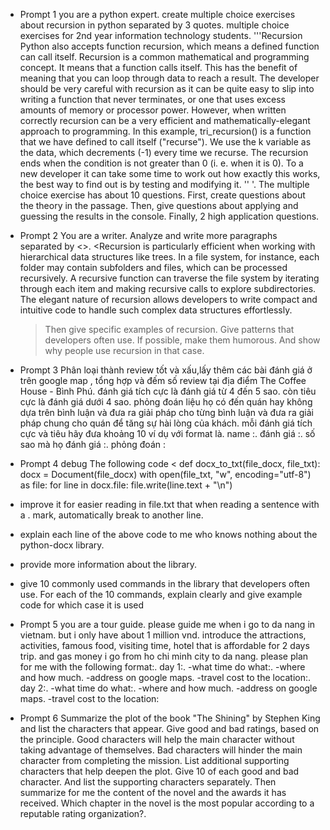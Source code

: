 - Prompt 1
  you are a python expert.
  create multiple choice exercises about recursion in python separated by 3 quotes.
  multiple choice exercises for 2nd year information technology students.
  '''Recursion Python also accepts function recursion, which means a defined function can call itself.
  Recursion is a common mathematical and programming concept.
  It means that a function calls itself.
  This has the benefit of meaning that you can loop through data to reach a result.
  The developer should be very careful with recursion as it can be quite easy to slip into writing a function that never terminates, or one that uses excess amounts of memory or processor power.
  However, when written correctly recursion can be a very efficient and mathematically-elegant approach to programming.
  In this example, tri_recursion() is a function that we have defined to call itself ("recurse").
  We use the k variable as the data, which decrements (-1) every time we recurse.
  The recursion ends when the condition is not greater than 0 (i.
  e.
  when it is 0).
  To a new developer it can take some time to work out how exactly this works, the best way to find out is by testing and modifying it.
  '' '.
  The multiple choice exercise has about 10 questions.
  First, create questions about the theory in the passage.
  Then, give questions about applying and guessing the results in the console.
  Finally, 2 high application questions.
- Prompt 2
  You are a writer.
  Analyze and write more paragraphs separated by <>.
  <Recursion is particularly efficient when working with hierarchical data structures like trees.
  In a file system, for instance, each folder may contain subfolders and files, which can be processed recursively.
  A recursive function can traverse the file system by iterating through each item and making recursive calls to explore subdirectories.
  The elegant nature of recursion allows developers to write compact and intuitive code to handle such complex data structures effortlessly.
  > Then give specific examples of recursion.
  > Give patterns that developers often use.
  > If possible, make them humorous.
  > And show why people use recursion in that case.
- Prompt 3
  Phân loại thành review tốt và xấu,lấy thêm các bài đánh giá ở trên google map , tổng hợp và đếm số review tại địa điểm The Coffee House - Bình Phú.
  đánh giá tích cực là đánh giá từ 4 đến 5 sao.
  còn tiêu cực là đánh giá dưới 4 sao.
  phỏng đoán liệu họ có đến quán hay không dựa trên bình luận và đưa ra giải pháp cho từng bình luận và đưa ra giải pháp chung cho quán để tăng sự hài lòng của khách.
  mỗi đánh giá tích cực và tiêu hãy đưa khoảng 10 ví dụ với format là.
  name :.
  đánh giá :.
  số sao mà họ đánh giá :.
  phỏng đoán :
- Prompt 4
  debug The following code
  <
  def docx_to_txt(file_docx, file_txt):
  docx = Document(file_docx)
  with open(file_txt, "w", encoding="utf-8") as file:
  for line in docx.file:
  file.write(line.text + "\n")
  >
- improve it for easier reading in file.txt that when reading a sentence with a . mark, automatically break to another line. 
- explain each line of the above code to me who knows nothing about the python-docx library.
- provide more information about the library.
- give 10 commonly used commands in the library that developers often use. For each of the 10 commands, explain clearly and give example code for which case it is used

- Prompt 5
  you are a tour guide.
  please guide me when i go to da nang in vietnam.
  but i only have about 1 million vnd.
  introduce the attractions, activities, famous food, visiting time, hotel that is affordable for 2 days trip.
  and gas money i go from ho chi minh city to da nang.
  please plan for me with the following format:.
  day 1:.
  -what time do what:.
  -where and how much.
  -address on google maps.
  -travel cost to the location:.
  day 2:.
  -what time do what:.
  -where and how much.
  -address on google maps.
  -travel cost to the location:
- Prompt 6
  Summarize the plot of the book "The Shining" by Stephen King and list the characters that appear.
  Give good and bad ratings, based on the principle.
  Good characters will help the main character without taking advantage of themselves.
  Bad characters will hinder the main character from completing the mission.
  List additional supporting characters that help deepen the plot.
  Give 10 of each good and bad character.
  And list the supporting characters separately.
  Then summarize for me the content of the novel and the awards it has received.
  Which chapter in the novel is the most popular according to a reputable rating organization?.
